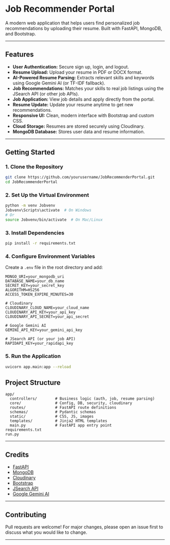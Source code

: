 # Job Recommender Portal

A modern web application that helps users find personalized job recommendations by uploading their resume. Built with FastAPI, MongoDB, and Bootstrap.

---

## Features

- **User Authentication:** Secure sign up, login, and logout.
- **Resume Upload:** Upload your resume in PDF or DOCX format.
- **AI-Powered Resume Parsing:** Extracts relevant skills and keywords using Google Gemini AI (or TF-IDF fallback).
- **Job Recommendations:** Matches your skills to real job listings using the JSearch API (or other job APIs).
- **Job Application:** View job details and apply directly from the portal.
- **Resume Update:** Update your resume anytime to get new recommendations.
- **Responsive UI:** Clean, modern interface with Bootstrap and custom CSS.
- **Cloud Storage:** Resumes are stored securely using Cloudinary.
- **MongoDB Database:** Stores user data and resume information.

---



## Getting Started

### 1. Clone the Repository

```bash
git clone https://github.com/yourusername/JobRecommenderPortal.git
cd JobRecommenderPortal
```

### 2. Set Up the Virtual Environment

```bash
python -m venv Jobvenv
Jobvenv\Scripts\activate  # On Windows
# Or
source Jobvenv/bin/activate  # On Mac/Linux
```

### 3. Install Dependencies

```bash
pip install -r requirements.txt
```

### 4. Configure Environment Variables

Create a `.env` file in the root directory and add:

```
MONGO_URI=your_mongodb_uri
DATABASE_NAME=your_db_name
SECRET_KEY=your_secret_key
ALGORITHM=HS256
ACCESS_TOKEN_EXPIRE_MINUTES=30

# Cloudinary
CLOUDINARY_CLOUD_NAME=your_cloud_name
CLOUDINARY_API_KEY=your_api_key
CLOUDINARY_API_SECRET=your_api_secret

# Google Gemini AI
GEMINI_API_KEY=your_gemini_api_key

# JSearch API (or your job API)
RAPIDAPI_KEY=your_rapidapi_key
```

### 5. Run the Application

```bash
uvicorn app.main:app --reload
```


## Project Structure

```
app/
  controllers/        # Business logic (auth, job, resume parsing)
  core/               # Config, DB, security, cloudinary
  routes/             # FastAPI route definitions
  schemas/            # Pydantic schemas
  static/             # CSS, JS, images
  templates/          # Jinja2 HTML templates
  main.py             # FastAPI app entry point
requirements.txt
run.py
```

---

## Credits

- [FastAPI](https://fastapi.tiangolo.com/)
- [MongoDB](https://www.mongodb.com/)
- [Cloudinary](https://cloudinary.com/)
- [Bootstrap](https://getbootstrap.com/)
- [JSearch API](https://rapidapi.com/letscrape-6bRBa3QguO5/api/jsearch)
- [Google Gemini AI](https://ai.google.dev/)

---


## Contributing

Pull requests are welcome! For major changes, please open an issue first to discuss what you would like to change.

---
